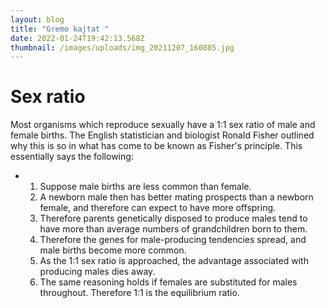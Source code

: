 ```yaml
---
layout: blog
title: "Gremo kajtat "
date: 2022-01-24T19:42:13.568Z
thumbnail: /images/uploads/img_20211207_160805.jpg
---
```

# Sex ratio

Most organisms which reproduce sexually have a 1:1 sex ratio of male and female births. The English statistician and biologist Ronald Fisher outlined why this is so in what has come to be known as Fisher's principle. This essentially says the following:

* 1. Suppose male births are less common than female.
  2. A newborn male then has better mating prospects than a newborn female, and therefore can expect to have more offspring.
  3. Therefore parents genetically disposed to produce males tend to have more than average numbers of grandchildren born to them.
  4. Therefore the genes for male-producing tendencies spread, and male births become more common.
  5. As the 1:1 sex ratio is approached, the advantage associated with producing males dies away.
  6. The same reasoning holds if females are substituted for males throughout. Therefore 1:1 is the equilibrium ratio.